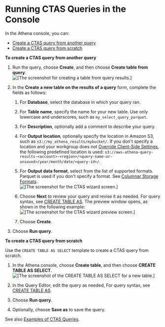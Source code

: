 # Running CTAS Queries in the Console<a name="ctas-console"></a>

In the Athena console, you can: 
+ [Create a CTAS query from another query](#ctas-create-from-query)
+ [Create a CTAS query from scratch](#ctas-create-from-query)<a name="ctas-create-from-query"></a>

**To create a CTAS query from another query**

1. Run the query, choose **Create**, and then choose **Create table from query**\.  
![\[The screenshot for creating a table from query results.\]](http://docs.aws.amazon.com/athena/latest/ug/images/ctas-create-table-from-query.PNG)

1. In the **Create a new table on the results of a query** form, complete the fields as follows:

   1. For **Database**, select the database in which your query ran\.

   1. For **Table name**, specify the name for your new table\. Use only lowercase and underscores, such as `my_select_query_parquet`\.

   1. For **Description**, optionally add a comment to describe your query\.

   1. For **Output location**, optionally specify the location in Amazon S3, such as `s3://my_athena_results/mybucket/`\. If you don't specify a location and your workgroup does not [Override Client\-Side Settings](workgroups-settings-override.md), the following predefined location is used: `s3://aws-athena-query-results-<account>-<region>/<query-name-or-unsaved>/year/month/date/<query-id>/`\.

   1. For **Output data format**, select from the list of supported formats\. Parquet is used if you don't specify a format\. See [Columnar Storage Formats](columnar-storage.md)\.  
![\[The screenshot for the CTAS wizard screen.\]](http://docs.aws.amazon.com/athena/latest/ug/images/ctas-wizard.png)

   1. Choose **Next** to review your query and revise it as needed\. For query syntax, see [CREATE TABLE AS](create-table-as.md)\. The preview window opens, as shown in the following example:  
![\[The screenshot for the CTAS wizard preview screen.\]](http://docs.aws.amazon.com/athena/latest/ug/images/ctas_wizard_preview.png)

   1. Choose **Create**\.

1. Choose **Run query**\.<a name="ctas-create-new"></a>

**To create a CTAS query from scratch**

Use the `CREATE TABLE AS SELECT` template to create a CTAS query from scratch\.

1. In the Athena console, choose **Create table**, and then choose **CREATE TABLE AS SELECT**\.  
![\[The screenshot of the CREATE TABLE AS SELECT for a new table.\]](http://docs.aws.amazon.com/athena/latest/ug/images/ctas-create-new.PNG)

1. In the Query Editor, edit the query as needed, For query syntax, see [CREATE TABLE AS](create-table-as.md)\.

1. Choose **Run query**\.

1. Optionally, choose **Save as** to save the query\.

See also [Examples of CTAS Queries](ctas-examples.md)\.